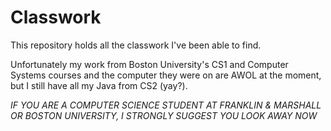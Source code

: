 # Classwork

This repository holds all the classwork I've been able to find.

Unfortunately my work from Boston University's CS1 and Computer Systems courses and the computer they were on are AWOL at the moment, but I still have all my Java from CS2 (yay?).

*IF YOU ARE A COMPUTER SCIENCE STUDENT AT FRANKLIN & MARSHALL OR BOSTON UNIVERSITY, I STRONGLY SUGGEST YOU LOOK AWAY NOW*
